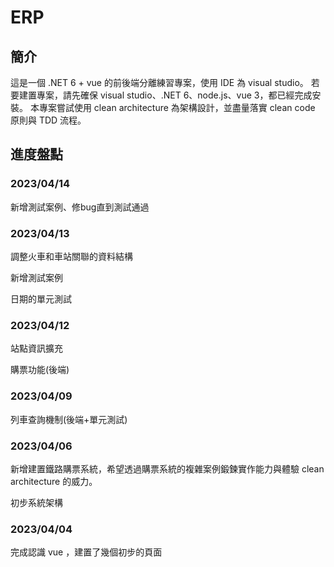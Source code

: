 # ERP
## 簡介
這是一個 .NET 6 + vue 的前後端分離練習專案，使用 IDE 為 visual studio。
若要建置專案，請先確保 visual studio、.NET 6、node.js、vue 3，都已經完成安裝。
本專案嘗試使用 clean architecture 為架構設計，並盡量落實 clean code 原則與 TDD 流程。

## 進度盤點
### 2023/04/14
新增測試案例、修bug直到測試通過
### 2023/04/13
調整火車和車站關聯的資料結構

新增測試案例

日期的單元測試
### 2023/04/12
站點資訊擴充

購票功能(後端)
### 2023/04/09
列車查詢機制(後端+單元測試)
### 2023/04/06
新增建置鐵路購票系統，希望透過購票系統的複雜案例鍛鍊實作能力與體驗 clean architecture 的威力。

初步系統架構
### 2023/04/04
完成認識 vue ，建置了幾個初步的頁面
